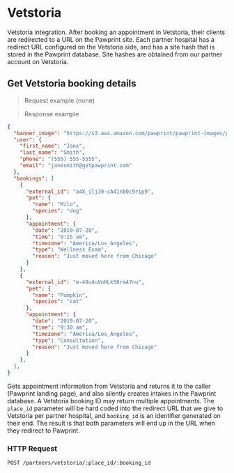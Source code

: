 # Vetstoria
Vetstoria integration. After booking an appointment in Vetstoria, their clients are redirected to a URL on the Pawprint site.
Each partner hospital has a redirect URL configured on the Vetstoria side, and has a site hash that is stored in the Pawprint database.
Site hashes are obtained from our partner account on Vetstoria.

## Get Vetstoria booking details

> Request example
(none)

> Response example

```json
{
  "banner_image": "https://s3.aws.amazon.com/pawprint/pawprint-images/partner_logo.jpg",
  "user": {
    "first_name": "Jane",
    "last_name": "Smith",
    "phone": "(555) 555-5555",
    "email": "janesmith@getpawprint.com"
  },
  "bookings": [
    {
      "external_id": "a4X_ilj39-cA41nb0c9rip9",
      "pet": {
        "name": "Milo",
        "species": "dog"
      },
      "appointment": {
        "date": "2019-07-20",
        "time": "9:15 am",
        "timezone": "America/Los_Angeles",
        "type": "Wellness Exam",
        "reason": "Just moved here from Chicago"
      }
    },
    {
      "external_id": "m-49u4uVnHLk56rm47nu",
      "pet": {
        "name": "Pumpkin",
        "species": "cat"
      },
      "appointment": {
        "date": "2019-07-20",
        "time": "9:30 am",
        "timezone": "America/Los_Angeles",
        "type": "Consultation",
        "reason": "Just moved here from Chicago"
      }
    },
  ],
}
```
Gets appointment information from Vetstoria and returns it to the caller (Pawprint landing page), and also silently creates intakes
in the Pawprint database. A Vetstoria booking ID may return multiple appointments. The `place_id` parameter will be hard coded into
the redirect URL that we give to Vetstoria per partner hospital, and `booking_id` is an identifier generated on their end.
The result is that both parameters will end up in the URL when they redirect to Pawprint.

### HTTP Request
`POST /partners/vetstoria/:place_id/:booking_id`

